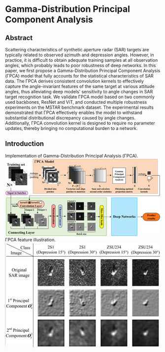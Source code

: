 # Gamma-Distribution Principal Component Analysis
## Abstract
Scattering characteristics of synthetic aperture radar (SAR) targets are typically related to observed azimuth and depression angles. However, in practice, it is difficult to obtain adequate training samples at all observation angles, which probably leads to poor robustness of deep networks. In this paper, we first propose a Gamma-Distribution Principal Component Analysis (ΓPCA) model that fully accounts for the statistical characteristics of SAR data. The ΓPCA derives consistent convolution kernels to effectively capture the angle-invariant features of the same target at various attitude angles, thus alleviating deep models' sensitivity to angle changes in SAR target recognition task. We validate ΓPCA model based on two commonly used backbones, ResNet and ViT, and conducted multiple robustness experiments on the MSTAR benchmark dataset. The experimental results demonstrated that ΓPCA effectively enables the model to withstand substantial distributional discrepancy caused by angle changes. Additionally, ΓPCA convolution kernel is designed to require no parameter updates, thereby bringing no computational burden to a network.
## Introduction
Implementation of Gamma-Distribution Principal Analysis (ΓPCA).
![img1](https://github.com/ChGrey/Gamma-Distribution-Principal-Component-Analysis/blob/main/img/gpca_model.png)
ΓPCA feature illustration.
![img2](https://github.com/ChGrey/Gamma-Distribution-Principal-Component-Analysis/blob/main/img/conv_output.png)
